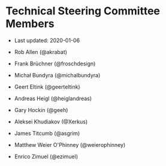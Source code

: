 # Technical Steering Committee Members

- Last updated: 2020-01-06

- Rob Allen (@akrabat)
- Frank Brüchner (@froschdesign)
- Michał Bundyra (@michalbundyra)
- Geert Eltink (@geerteltink)
- Andreas Heigl (@heiglandreas)
- Gary Hockin (@geeh)
- Aleksei Khudiakov (@Xerkus)
- James Titcumb (@asgrim)
- Matthew Weier O'Phinney (@weierophinney)
- Enrico Zimuel (@ezimuel)
